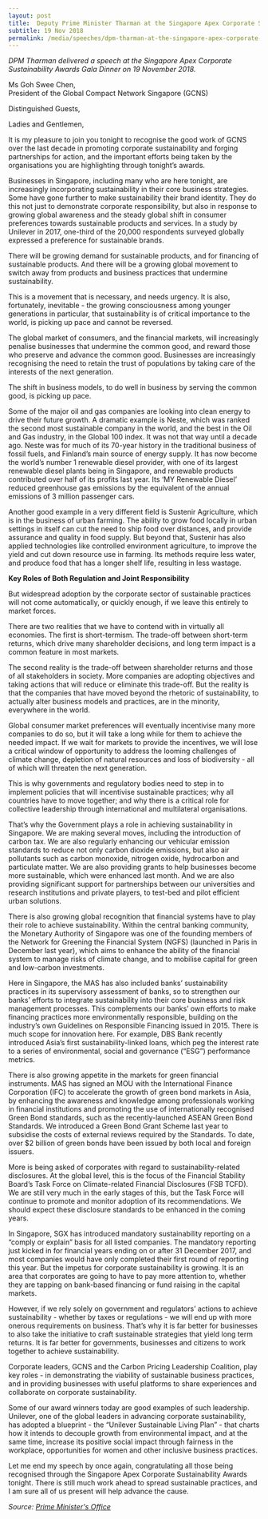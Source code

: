 ```yaml
---
layout: post
title:  Deputy Prime Minister Tharman at the Singapore Apex Corporate Sustainability Awards Gala Dinner 
subtitle: 19 Nov 2018
permalink: /media/speeches/dpm-tharman-at-the-singapore-apex-corporate-sustainability-awards-gala-dinner-19-november-2018
---
```



*DPM Tharman delivered a speech at the Singapore Apex Corporate Sustainability Awards Gala Dinner on 19 November 2018.*

Ms Goh Swee Chen, 
<br>President of the Global Compact Network Singapore (GCNS)

Distinguished Guests, 

Ladies and Gentlemen, 

It is my pleasure to join you tonight to recognise the good work of GCNS over the last decade in promoting corporate sustainability and forging partnerships for action, and the important efforts being taken by the organisations you are highlighting through tonight’s awards.  

Businesses in Singapore, including many who are here tonight, are increasingly incorporating sustainability in their core business strategies. Some have gone further to make sustainability their brand identity. They do this not just to demonstrate corporate responsibility, but also in response to growing global awareness and the steady global shift in consumer preferences towards sustainable products and services. In a study by Unilever in 2017, one-third of the 20,000 respondents surveyed globally expressed a preference for sustainable brands. 

There will be growing demand for sustainable products, and for financing of sustainable products. And there will be a growing global movement to switch away from products and business practices that undermine sustainability. 

This is a movement that is necessary, and needs urgency. It is also, fortunately, inevitable - the growing consciousness among younger generations in particular, that sustainability is of critical importance to the world, is picking up pace and cannot be reversed.

The global market of consumers, and the financial markets, will increasingly penalise businesses that undermine the common good, and reward those who preserve and advance the common good. Businesses are increasingly recognising the need to retain the trust of populations by taking care of the interests of the next generation.

The shift in business models, to do well in business by serving the common good, is picking up pace.  

Some of the major oil and gas companies are looking into clean energy to drive their future growth. A dramatic example is Neste, which was ranked the second most sustainable company in the world, and the best in the Oil and Gas industry, in the Global 100 index. It was not that way until a decade ago. Neste was for much of its 70-year history in the traditional business of fossil fuels, and Finland’s main source of energy supply. It has now become the world’s number 1 renewable diesel provider, with one of its largest renewable diesel plants being in Singapore, and renewable products contributed over half of its profits last year.  Its ‘MY Renewable Diesel’ reduced greenhouse gas emissions by the equivalent of the annual emissions of 3 million passenger cars. 

Another good example in a very different field is Sustenir Agriculture, which is in the business of urban farming. The ability to grow food locally in urban settings in itself can cut the need to ship food over distances, and provide assurance and quality in food supply. But beyond that, Sustenir has also applied technologies like controlled environment agriculture, to improve the yield and cut down resource use in farming. Its methods require less water, and produce food that has a longer shelf life, resulting in less wastage. 

**Key Roles of Both Regulation and Joint Responsibility**

But widespread adoption by the corporate sector of sustainable practices will not come automatically, or quickly enough, if we leave this entirely to market forces. 

There are two realities that we have to contend with in virtually all economies. The first is short-termism. The trade-off between short-term returns, which drive many shareholder decisions, and long term impact is a common feature in most markets. 

The second reality is the trade-off between shareholder returns and those of all stakeholders in society. More companies are adopting objectives and taking actions that will reduce or eliminate this trade-off. But the reality is that the companies that have moved beyond the rhetoric of sustainability, to actually alter business models and practices, are in the minority, everywhere in the world. 

Global consumer market preferences will eventually incentivise many more companies to do so, but it will take a long while for them to achieve the needed impact. If we wait for markets to provide the incentives, we will lose a critical window of opportunity to address the looming challenges of climate change, depletion of natural resources and loss of biodiversity -  all of which will threaten the next generation.

This is why governments and regulatory bodies need to step in to implement policies that will incentivise sustainable practices; why all countries have to move together; and why there is a critical role for collective leadership through international and multilateral organisations. 

That’s why the Government plays a role in achieving sustainability in Singapore. We are making several moves, including the introduction of carbon tax. We are also regularly enhancing our vehicular emission standards to reduce not only carbon dioxide emissions, but also air pollutants such as carbon monoxide, nitrogen oxide, hydrocarbon and particulate matter. We are also providing grants to help businesses become more sustainable, which were enhanced last month. And we are also providing significant support for partnerships between our universities and research institutions and private players, to test-bed and pilot efficient urban solutions. 

There is also growing global recognition that financial systems have to play their role to achieve sustainability. Within  the central banking community, the Monetary Authority of Singapore was one of the founding members of the Network for Greening the Financial System (NGFS) (launched in Paris in December last year), which aims to enhance the ability of the financial system to manage risks of climate change, and to mobilise capital for green and low-carbon investments. 

Here in Singapore, the MAS has also included banks’ sustainability practices in its supervisory assessment of banks, so to strengthen our banks’ efforts to integrate sustainability into their core business and risk management processes. This complements our banks’ own efforts to make financing practices more environmentally responsible, building on the industry’s own Guidelines on Responsible Financing issued in 2015. There is much scope for innovation here. For example, DBS Bank recently introduced Asia’s first sustainability-linked loans, which peg the interest rate to a series of environmental, social and governance (“ESG”) performance metrics.

There is also growing appetite in the markets for green financial instruments. MAS has signed an MOU with the International Finance Corporation (IFC) to accelerate the growth of green bond markets in Asia, by enhancing the awareness and knowledge among professionals working in financial institutions and promoting the use of internationally recognised Green Bond standards, such as the recently-launched ASEAN Green Bond Standards. We introduced a Green Bond Grant Scheme last year to subsidise the costs of external reviews required by the Standards. To date, over $2 billion of green bonds have been issued by both local and foreign issuers.  

More is being asked of corporates with regard to sustainability-related disclosures. At the global level, this is the focus of the Financial Stability Board’s Task Force on Climate-related Financial Disclosures (FSB TCFD). We are still very much in the early stages of this, but the Task Force will continue to promote and monitor adoption of its recommendations. We should expect these disclosure standards to be enhanced in the coming years.  

In Singapore, SGX has introduced mandatory sustainability reporting on a “comply or explain” basis for all listed companies. The mandatory reporting just kicked in for financial years ending on or after 31 December 2017, and most companies would have only completed their first round of reporting this year. But the impetus for corporate sustainability is growing. It is an area that corporates are going to have to pay more attention to, whether they are tapping on bank-based financing or fund raising in the capital markets. 

However, if we rely solely on government and regulators’ actions to achieve sustainability -  whether by taxes or regulations -  we will end up with more onerous requirements on business. That’s why it is far better for businesses to also take the initiative to craft sustainable strategies that yield long term returns. It is far better for governments, businesses and citizens to work together to achieve sustainability. 

Corporate leaders, GCNS and the Carbon Pricing Leadership Coalition, play key roles - in demonstrating the viability of sustainable business practices, and in providing businesses with useful platforms to share experiences and collaborate on corporate sustainability.

Some of our award winners today are good examples of such leadership. Unilever, one of the global leaders in advancing corporate sustainability, has adopted a blueprint - the “Unilever Sustainable Living Plan” - that charts how it intends to decouple growth from environmental impact, and at the same time, increase its positive social impact through fairness in the workplace, opportunities for women and other inclusive business practices.  

Let me end my speech by once again, congratulating all those being recognised through the Singapore Apex Corporate Sustainability Awards tonight. There is still much work ahead to spread sustainable practices, and I am sure all of us present will help advance the cause.

*Source: [<a href="https://www.pmo.gov.sg/newsroom/dpm-tharman-singapore-apex-corporate-sustainability-awards-gala-dinner" target="_blank">Prime Minister's Office</a>](https://www.pmo.gov.sg/newsroom/dpm-tharman-singapore-apex-corporate-sustainability-awards-gala-dinner)*
